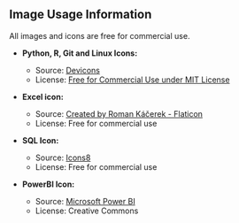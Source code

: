 ## Image Usage Information

All images and icons are free for commercial use.
- **Python, R, Git and Linux Icons:**
  - Source: [Devicons](https://github.com/devicons/devicon/tree/master/icons)
  - License: [Free for Commercial Use under MIT License](https://github.com/devicons/devicon/blob/master/LICENSE)
  
- **Excel icon:**
  - Source: [Created by Roman Káčerek - Flaticon](https://www.flaticon.com/free-icons/excel)
  - License: Free for commercial use

- **SQL Icon:**
  - Source: [Icons8](https://icons8.com/icons/)
  - License: Free for commercial use
 
- **PowerBI Icon:**
  - Source: [Microsoft Power BI](https://github.com/microsoft/PowerBI-Icons/blob/main/PNG/Power-BI.png)
  - License: Creative Commons
